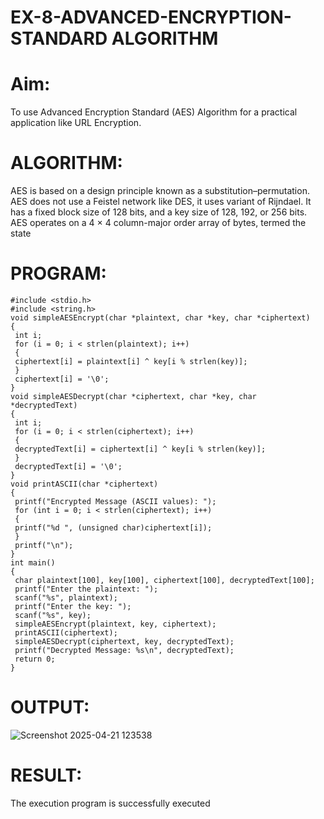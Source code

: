 # EX-8-ADVANCED-ENCRYPTION-STANDARD ALGORITHM
# Aim:
To use Advanced Encryption Standard (AES) Algorithm for a practical application like URL Encryption.

# ALGORITHM:
AES is based on a design principle known as a substitution–permutation.
AES does not use a Feistel network like DES, it uses variant of Rijndael.
It has a fixed block size of 128 bits, and a key size of 128, 192, or 256 bits.
AES operates on a 4 × 4 column-major order array of bytes, termed the state
# PROGRAM:
```
#include <stdio.h>
#include <string.h>
void simpleAESEncrypt(char *plaintext, char *key, char *ciphertext)
{
 int i;
 for (i = 0; i < strlen(plaintext); i++)
 {
 ciphertext[i] = plaintext[i] ^ key[i % strlen(key)];
 }
 ciphertext[i] = '\0';
}
void simpleAESDecrypt(char *ciphertext, char *key, char *decryptedText)
{
 int i;
 for (i = 0; i < strlen(ciphertext); i++)
 {
 decryptedText[i] = ciphertext[i] ^ key[i % strlen(key)];
 }
 decryptedText[i] = '\0';
}
void printASCII(char *ciphertext)
{
 printf("Encrypted Message (ASCII values): ");
 for (int i = 0; i < strlen(ciphertext); i++)
 {
 printf("%d ", (unsigned char)ciphertext[i]);
 }
 printf("\n");
}
int main()
{
 char plaintext[100], key[100], ciphertext[100], decryptedText[100];
 printf("Enter the plaintext: ");
 scanf("%s", plaintext);
 printf("Enter the key: ");
 scanf("%s", key);
 simpleAESEncrypt(plaintext, key, ciphertext);
 printASCII(ciphertext); 
 simpleAESDecrypt(ciphertext, key, decryptedText);
 printf("Decrypted Message: %s\n", decryptedText);
 return 0;
}
```

# OUTPUT:
![Screenshot 2025-04-21 123538](https://github.com/user-attachments/assets/818dacd6-3ca1-492f-a8a8-3202bac1b5a6)

# RESULT:
The execution program is successfully executed


